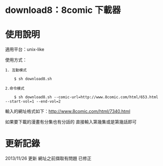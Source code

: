 download8：8comic 下載器
=========


使用說明
=========
適用平台：unix-like

使用方式：

    1. 互動模式

        $ sh download8.sh

    2.命令模式

        $ sh download8.sh --comic-url=http://www.8comic.com/html/653.html --start-vol=1 --end-vol=2
    

輸入的網址格式如下：http://www.8comic.com/html/7340.html

如果要下載的漫畫有分集也有分話的 直接輸入第幾集或是第幾話即可

更新記錄
=========
2013/11/26 更新
網址之前擷取有問題 已修正
